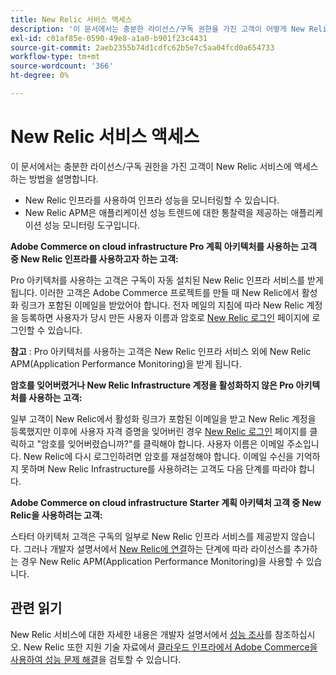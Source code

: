 ```yaml
---
title: New Relic 서비스 액세스
description: '이 문서에서는 충분한 라이선스/구독 권한을 가진 고객이 어떻게 New Relic 서비스에 액세스할 수 있는지 설명합니다.'
exl-id: c01af85e-0590-49e8-a1a0-b901f23c4431
source-git-commit: 2aeb2355b74d1cdfc62b5e7c5aa04fcd0a654733
workflow-type: tm+mt
source-wordcount: '366'
ht-degree: 0%

---
```


# New Relic 서비스 액세스

이 문서에서는 충분한 라이선스/구독 권한을 가진 고객이 New Relic 서비스에 액세스하는 방법을 설명합니다.

* New Relic 인프라를 사용하여 인프라 성능을 모니터링할 수 있습니다.
* New Relic APM은 애플리케이션 성능 트렌드에 대한 통찰력을 제공하는 애플리케이션 성능 모니터링 도구입니다.

**Adobe Commerce on cloud infrastructure Pro 계획 아키텍처를 사용하는 고객 중 New Relic 인프라를 사용하고자 하는 고객:**

Pro 아키텍처를 사용하는 고객은 구독이 자동 설치된 New Relic 인프라 서비스를 받게 됩니다. 이러한 고객은 Adobe Commerce 프로젝트를 만들 때 New Relic에서 활성화 링크가 포함된 이메일을 받았어야 합니다. 전자 메일의 지침에 따라 New Relic 계정을 등록하면 사용자가 당시 만든 사용자 이름과 암호로 [New Relic 로그인](https://login.newrelic.com/login) 페이지에 로그인할 수 있습니다.

**참고** : Pro 아키텍처를 사용하는 고객은 New Relic 인프라 서비스 외에 New Relic APM(Application Performance Monitoring)을 받게 됩니다.

**암호를 잊어버렸거나 New Relic Infrastructure 계정을 활성화하지 않은 Pro 아키텍처를 사용하는 고객:**

일부 고객이 New Relic에서 활성화 링크가 포함된 이메일을 받고 New Relic 계정을 등록했지만 이후에 사용자 자격 증명을 잊어버린 경우 [New Relic 로그인](https://login.newrelic.com/login) 페이지를 클릭하고 &quot;암호를 잊어버렸습니까?&quot;를 클릭해야 합니다. 사용자 이름은 이메일 주소입니다. New Relic에 다시 로그인하려면 암호를 재설정해야 합니다. 이메일 수신을 기억하지 못하며 New Relic Infrastructure를 사용하려는 고객도 다음 단계를 따라야 합니다.

**Adobe Commerce on cloud infrastructure Starter 계획 아키텍처 고객 중 New Relic을 사용하려는 고객:**

스타터 아키텍처 고객은 구독의 일부로 New Relic 인프라 서비스를 제공받지 않습니다. 그러나 개발자 설명서에서 [New Relic에 연결](https://experienceleague.adobe.com/ko/docs/commerce-cloud-service/user-guide/monitor/new-relic/new-relic-service)하는 단계에 따라 라이선스를 추가하는 경우 New Relic APM(Application Performance Monitoring)을 사용할 수 있습니다.

## 관련 읽기

New Relic 서비스에 대한 자세한 내용은 개발자 설명서에서 [성능 조사](https://experienceleague.adobe.com/ko/docs/commerce-cloud-service/user-guide/monitor/new-relic/new-relic-service)를 참조하십시오. New Relic 또한 지원 기술 자료에서 [클라우드 인프라에서 Adobe Commerce을 사용하여 성능 문제 해결](/help/troubleshooting/miscellaneous/troubleshoot-performance-using-new-relic-on-magento-commerce.md)을 검토할 수 있습니다.
